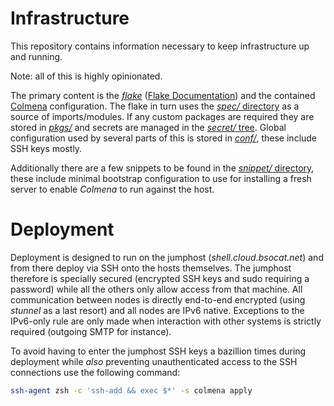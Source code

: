 # Infrastructure

This repository contains information necessary to keep infrastructure up and running.

Note: all of this is highly opinionated.

The primary content is the [*flake*](./flake.nix) ([Flake Documentation](https://nixos.wiki/wiki/Flakes)) and the contained [Colmena](https://github.com/zhaofengli/colmena) configuration.
The flake in turn uses the [*spec/* directory](spec/) as a source of imports/modules.
If any custom packages are required they are stored in [*pkgs/*](pkgs/) and secrets are managed in the [*secret/* tree](secret/).
Global configuration used by several parts of this is stored in [*conf/*](conf/), these include SSH keys mostly.

Additionally there are a few snippets to be found in the [*snippet/* directory](snippet/), these include minimal bootstrap configuration to use for installing a fresh server to enable *Colmena* to run against the host.

# Deployment

Deployment is designed to run on the jumphost (*shell.cloud.bsocat.net*) and from there deploy via SSH onto the hosts themselves.
The jumphost therefore is specially secured (encrypted SSH keys and sudo requiring a password) while all the others only allow access from that machine.
All communication between nodes is directly end-to-end encrypted (using *stunnel* as a last resort) and all nodes are IPv6 native.
Exceptions to the IPv6-only rule are only made when interaction with other systems is strictly required (outgoing SMTP for instance).

To avoid having to enter the jumphost SSH keys a bazillion times during deployment while *also* preventing unauthenticated access to the SSH connections use the following command:

```bash
ssh-agent zsh -c 'ssh-add && exec $*' -s colmena apply
```

